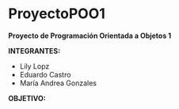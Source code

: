 # ProyectoPOO1
**Proyecto de Programación Orientada a Objetos 1**

**INTEGRANTES:**
- Lily Lopz
- Eduardo Castro
- María Andrea Gonzales

**OBJETIVO:**
